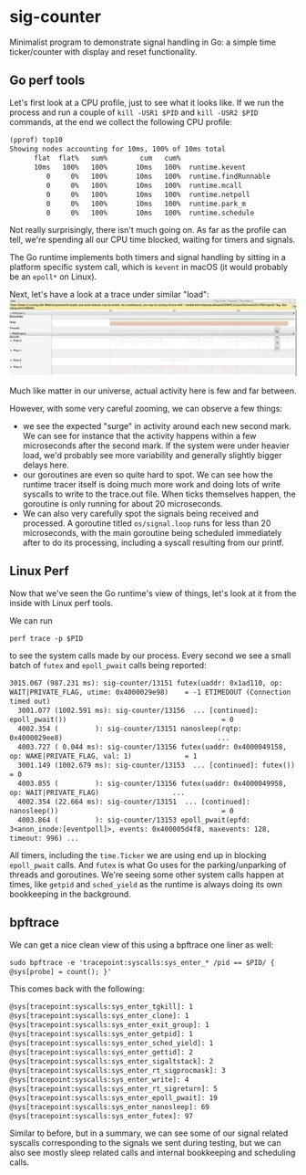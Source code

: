 # sig-counter

Minimalist program to demonstrate signal handling in Go: a simple time ticker/counter with display and reset functionality.

## Go perf tools

Let's first look at a CPU profile, just to see what it looks like. If we run the process and run a couple of `kill -USR1 $PID` and `kill -USR2 $PID` commands, at the end we collect the following CPU profile:
```
(pprof) top10
Showing nodes accounting for 10ms, 100% of 10ms total
      flat  flat%   sum%        cum   cum%
      10ms   100%   100%       10ms   100%  runtime.kevent
         0     0%   100%       10ms   100%  runtime.findRunnable
         0     0%   100%       10ms   100%  runtime.mcall
         0     0%   100%       10ms   100%  runtime.netpoll
         0     0%   100%       10ms   100%  runtime.park_m
         0     0%   100%       10ms   100%  runtime.schedule
```

Not really surprisingly, there isn't much going on. As far as the profile can tell, we're spending all our CPU time blocked, waiting for timers and signals.

The Go runtime implements both timers and signal handling by sitting in a platform specific system call, which is `kevent` in macOS (it would probably be an `epoll*` on Linux).

Next, let's have a look at a trace under similar "load":
![Trace](assets/trace-sig.webp)

Much like matter in our universe, actual activity here is few and far between. 

However, with some very careful zooming, we can observe a few things:
- we see the expected "surge" in activity around each new second mark. We can see for instance that the activity happens within a few microseconds after the second mark. If the system were under heavier load, we'd probably see more variability and generally slightly bigger delays here.
- our goroutines are even so quite hard to spot. We can see how the runtime tracer itself is doing much more work and doing lots of write syscalls to write to the trace.out file. When ticks themselves happen, the goroutine is only running for about 20 microseconds.
- We can also very carefully spot the signals being received and processed. A goroutine titled `os/signal.loop` runs for less than 20 microseconds, with the main goroutine being scheduled immediately after to do its processing, including a syscall resulting from our printf.

## Linux Perf

Now that we've seen the Go runtime's view of things, let's look at it from the inside with Linux perf tools.

We can run 
```
perf trace -p $PID
```

to see the system calls made by our process. Every second we see a small batch of `futex` and `epoll_pwait` calls being reported:
```
3015.067 (987.231 ms): sig-counter/13151 futex(uaddr: 0x1ad110, op: WAIT|PRIVATE_FLAG, utime: 0x4000029e98)    = -1 ETIMEDOUT (Connection timed out)
  3001.077 (1002.591 ms): sig-counter/13156  ... [continued]: epoll_pwait())                                      = 0
  4002.354 (         ): sig-counter/13151 nanosleep(rqtp: 0x4000029ee8)                                      ...
  4003.727 ( 0.044 ms): sig-counter/13156 futex(uaddr: 0x4000049158, op: WAKE|PRIVATE_FLAG, val: 1)             = 1
  3001.149 (1002.679 ms): sig-counter/13153  ... [continued]: futex())                                            = 0
  4003.855 (         ): sig-counter/13156 futex(uaddr: 0x4000049958, op: WAIT|PRIVATE_FLAG)                  ...
  4002.354 (22.664 ms): sig-counter/13151  ... [continued]: nanosleep())                                        = 0
  4003.864 (         ): sig-counter/13153 epoll_pwait(epfd: 3<anon_inode:[eventpoll]>, events: 0x400005d4f8, maxevents: 128, timeout: 996) ...
```

All timers, including the `time.Ticker` we are using end up in blocking `epoll_pwait` calls. And `futex` is what Go uses for the parking/unparking of threads and goroutines. We're seeing some other system calls happen at times, like `getpid` and `sched_yield` as the runtime is always doing its own bookkeeping in the background.

## bpftrace

We can get a nice clean view of this using a bpftrace one liner as well:
```
sudo bpftrace -e 'tracepoint:syscalls:sys_enter_* /pid == $PID/ { @sys[probe] = count(); }'
```

This comes back with the following:
```
@sys[tracepoint:syscalls:sys_enter_tgkill]: 1
@sys[tracepoint:syscalls:sys_enter_clone]: 1
@sys[tracepoint:syscalls:sys_enter_exit_group]: 1
@sys[tracepoint:syscalls:sys_enter_getpid]: 1
@sys[tracepoint:syscalls:sys_enter_sched_yield]: 1
@sys[tracepoint:syscalls:sys_enter_gettid]: 2
@sys[tracepoint:syscalls:sys_enter_sigaltstack]: 2
@sys[tracepoint:syscalls:sys_enter_rt_sigprocmask]: 3
@sys[tracepoint:syscalls:sys_enter_write]: 4
@sys[tracepoint:syscalls:sys_enter_rt_sigreturn]: 5
@sys[tracepoint:syscalls:sys_enter_epoll_pwait]: 19
@sys[tracepoint:syscalls:sys_enter_nanosleep]: 69
@sys[tracepoint:syscalls:sys_enter_futex]: 97
```

Similar to before, but in a summary, we can see some of our signal related syscalls corresponding to the signals we sent during testing, but we can also see mostly sleep related calls and internal bookkeeping and scheduling calls.

